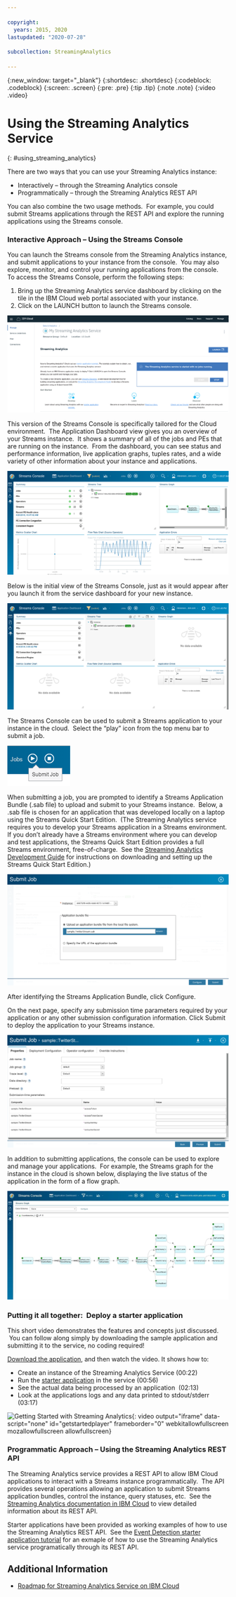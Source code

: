 ```yaml
---

copyright:
  years: 2015, 2020
lastupdated: "2020-07-28"

subcollection: StreamingAnalytics

---
```




<!-- Attribute definitions -->
{:new_window: target="_blank"}
{:shortdesc: .shortdesc}
{:codeblock: .codeblock}
{:screen: .screen}
{:pre: .pre}
{:tip .tip}
{:note .note}
{:video .video}


# Using the Streaming Analytics Service
{: #using_streaming_analytics}

There are two ways that you can use your Streaming Analytics instance:

- Interactively – through the Streaming Analytics console
- Programmatically – through the Streaming Analytics REST API

You can also combine the two usage methods.  For example, you could submit Streams applications through the REST API and explore the running applications using the Streams console.

### Interactive Approach – Using the Streams Console

You can launch the Streams console from the Streaming Analytics instance, and submit applications to your instance from the console.  You may also explore, monitor, and control your running applications from the console.  To access the Streams Console, perform the following steps:

1.  Bring up the Streaming Analytics service dashboard by clicking on the tile in the IBM Cloud web portal associated with your instance.
2.  Click on the LAUNCH button to launch the Streams console.

[![Streaming Analytics dashboard](images/using/Dashboard.png)](images/using/Dashboard.png)

This version of the Streams Console is specifically tailored for the Cloud environment.  The Application Dashboard view gives you an overview of your Streams instance.  It shows a summary of all of the jobs and PEs that are running on the instance.  From the dashboard, you can see status and performance information, live application graphs, tuples rates, and a wide variety of other information about your instance and applications.

[![Streams Console](images/using/Console.png)](images/using/Console.png)

Below is the initial view of the Streams Console, just as it would appear after you launch it from the service dashboard for your new instance.

[![Streams Console with no running jobs](images/using/ConsoleNoJobs.png)](images/using/ConsoleNoJobs.png)

The Streams Console can be used to submit a Streams application to your instance in the cloud.  Select the “play” icon from the top menu bar to submit a job.

[![Job submit icon](images/using/ConsoleSubmitJobIcon.png)](images/using/ConsoleSubmitJobIcon.png)

When submitting a job, you are prompted to identify a Streams Application Bundle (.sab file) to upload and submit to your Streams instance.  Below, a .sab file is chosen for an application that was developed locally on a laptop using the Streams Quick Start Edition.  (The Streaming Analytics service requires you to develop your Streams application in a Streams environment.  If you don’t already have a Streams environment where you can develop and test applications, the Streams Quick Start Edition provides a full Streams environment, free-of-charge.  See the [Streaming Analytics Development Guide](https://developer.ibm.com/streamsdev/docs/development-guide-choice/) for instructions on downloading and setting up the Streams Quick Start Edition.)

[![Submit twitter stream job](images/using/SubmitJobTwitterStream.png)](images/using/SubmitJobTwitterStream.png)

After identifying the Streams Application Bundle, click Configure.

On the next page, specify any submission time parameters required by your application or any other submission configuration information. Click Submit to deploy the application to your Streams instance.

[![Job submission parameters](images/using/SubmitParams.png)](images/using/SubmitParams.png)

In addition to submitting applications, the console can be used to explore and manage your applications.  For example, the Streams graph for the instance in the cloud is shown below, displaying the live status of the application in the form of a flow graph.

[![Application flow graph and tuple rates](images/using/Graph.png)](images/using/Graph.png)

### Putting it all together:  Deploy a starter application

  This short video demonstrates the features and concepts just discussed.  You can follow along simply by downloading the sample application and submitting it to the service, no coding required!

[Download the application](https://github.com/IBMStreams/samples/releases/download/20170322_release/StockTradesStarterApp.sab), and then watch the video. It shows how to:

- Create an instance of the Streaming Analytics Service (00:22)
- Run the [starter application](https://github.com/IBMStreams/samples/releases/download/20170322_release/StockTradesStarterApp.sab) in the service (00:56)
- See the actual data being processed by an application  (02:13)
- Look at the applications logs and any data printed to stdout/stderr  (03:17)

![Getting Started with Streaming Analytics](https://www.youtube.com/embed/aXAqAaijzWc){: video output="iframe" data-script="none" id="getstartedplayer" frameborder="0" webkitallowfullscreen mozallowfullscreen allowfullscreen}

### Programmatic Approach – Using the Streaming Analytics REST API

The Streaming Analytics service provides a REST API to allow IBM Cloud applications to interact with a Streams instance programmatically.  The API provides several operations allowing an application to submit Streams application bundles, control the instance, query statuses, etc.  See the [Streaming Analytics documentation in IBM Cloud](https://www.ng.bluemix.net/docs/services/StreamingAnalytics/index.html#r_restapi?cm_sp=dw-bluemix-_-streamsdev-_-devcenter) to view detailed information about its REST API.

Starter applications have been provided as working examples of how to use the Streaming Analytics REST API.  See the [Event Detection starter application tutorial](https://developer.ibm.com/streamsdev/docs/detect-events-with-streams/) for an exmaple of how to use the Streaming Analytics service programatically through its REST API.

## Additional Information

- [Roadmap for Streaming Analytics Service on IBM Cloud](/docs/StreamingAnalytics?topic=StreamingAnalytics-roadmap)

